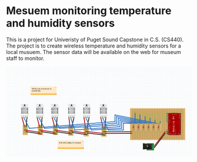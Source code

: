 # Mesuem monitoring temperature and humidity sensors
This is a project for Univeristy of Puget Sound Capstone in C.S. (CS440).
The project is to create wireless temperature and humidity sensors for a
local musuem. The sensor data will be available on the web for museum staff
to monitor. 

![Alt text](./fritzingDiagrams/wiredPower.png?raw=true)
